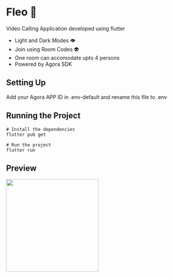 # Fleo 📸

Video Calling Application developed using flutter

- Light and Dark Modes 👁
- Join using Room Codes 👽
- One room can accomodate upto 4 persons
- Powered by Agora SDK

## Setting Up

Add your Agora APP ID in .env-default and rename this file to .env

## Running the Project

```
# Install the dependencies
flutter pub get

# Run the project
flutter run
```

## Preview

<img src="preview.gif" width="250" >
